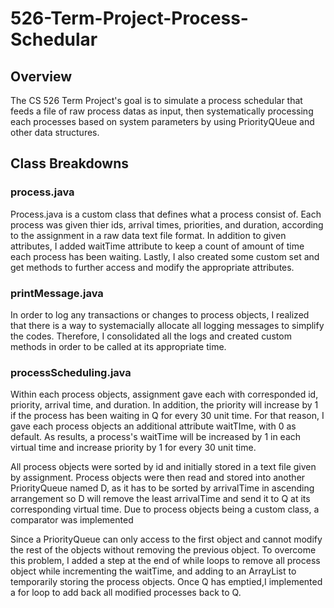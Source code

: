 # 526-Term-Project-Process-Schedular

## Overview
The CS 526 Term Project's goal is to simulate a process schedular that feeds a file of raw process datas as input, then systematically processing each processes based on system parameters by using PriorityQUeue and other data structures.

## Class Breakdowns

### process.java
Process.java is a custom class that defines what a process consist of. Each process was given thier ids, arrival times, priorities, and duration, according to the assignment in a raw data text file format. In addition to given attributes, I added waitTime attribute to keep a count of amount of time each process has been waiting. Lastly, I also created some custom set and get methods to further access and modify the appropriate attributes.


### printMessage.java
In order to log any transactions or changes to process objects, I realized that there is a way to systemacially allocate all logging messages to simplify the codes. Therefore, I consolidated all the logs and created custom methods in order to be called at its appropriate time.

### processScheduling.java
Within each process objects, assignment gave each with corresponded id, priority, arrival time, and duration. In addition, the priority will increase by 1 if the process has been waiting in Q for every 30 unit time. For that reason, I gave each process objects an additional attribute waitTIme, with 0 as default. As results, a process's waitTime will be increased by 1 in each virtual time and increase priority by 1 for every 30 unit time.

All process objects were sorted by id and initially stored in a text file given by assignment. Process objects were then read and stored into another PriorityQueue named D, as it has to be sorted by arrivalTime in ascending arrangement so D will remove the least arrivalTime and send it to Q at its corresponding virtual time. Due to process objects being a custom class, a comparator was implemented

Since a PriorityQueue can only access to the first object and cannot modify the rest of the objects without removing the previous object. To overcome this problem, I added a step at the end of while loops to remove all process object while incrementing the waitTime, and adding to an ArrayList to temporarily storing the process objects. Once Q has emptied,I implemented a for loop to add back all modified processes back to Q.
